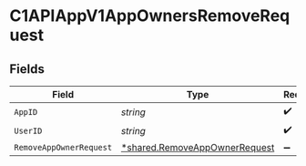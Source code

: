 # C1APIAppV1AppOwnersRemoveRequest


## Fields

| Field                                                                                | Type                                                                                 | Required                                                                             | Description                                                                          |
| ------------------------------------------------------------------------------------ | ------------------------------------------------------------------------------------ | ------------------------------------------------------------------------------------ | ------------------------------------------------------------------------------------ |
| `AppID`                                                                              | *string*                                                                             | :heavy_check_mark:                                                                   | N/A                                                                                  |
| `UserID`                                                                             | *string*                                                                             | :heavy_check_mark:                                                                   | N/A                                                                                  |
| `RemoveAppOwnerRequest`                                                              | [*shared.RemoveAppOwnerRequest](../../../pkg/models/shared/removeappownerrequest.md) | :heavy_minus_sign:                                                                   | N/A                                                                                  |